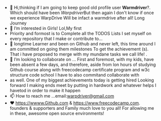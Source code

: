 - 👋 Hi,thinking if I am going to keep good old profile user **Warmdriver**?. Which 
should have been *Warpdriver*But then again I don't know if once we experience WarpDrive
Will be infact a warmdrive after all! Long Journey
- 👀 I’m interested in Girls! Lol,My first
- Priority and formost is to Complete all the TODOS Lists I set myself on every repository that I make or contribute to...
- 🌱 longtime Learner and been on Github and never left, this time around I am  committed on going them milestones 
To get the achievement (s). That i have proposed to merge with my mundane tasks we call life! .
- 💞️ I’m looking to collaborate on ... First and foremost, with my kids, have been absent a few days, and therefore, aside from lon hours of studying Github course along with freecodecamp certificate program and w3c structure code school I have to also commitand collaborate with
- as well. One of my biggest achievements today is getting hired Looking forward I making ends meet by putting in hardwork and whatever helps I havetod in order to make it happen
- 📫 How to reach me ...email:warpdriver@gmail.com
- ❤️ https://wwww.Github.com & https://www.freecodecamp.com. founders & supporters and Family much love to you all!
   For allowing me in these, awesome open source environments!
<!---
Warmdriver/Warmdriver is a ✨ special ✨ repository because its `README.md` (this file) appears on your GitHub profile.
You can click the Preview link to take a look at your changes.
--->

